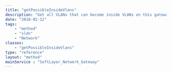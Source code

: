 ```yaml
---
title: "getPossibleInsideVlans"
description: "Get all VLANs that can become inside VLANs on this gateway. This means the VLAN must not already be an inside VLAN, on the same router as this gateway, not a gateway transit VLAN, and not firewalled. "
date: "2018-02-12"
tags:
    - "method"
    - "sldn"
    - "Network"
classes:
    - "getPossibleInsideVlans"
type: "reference"
layout: "method"
mainService : "SoftLayer_Network_Gateway"
---
```

